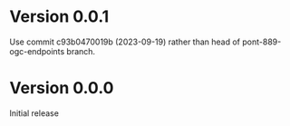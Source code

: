 # Version 0.0.1

Use commit c93b0470019b (2023-09-19) rather than head of
pont-889-ogc-endpoints branch.

# Version 0.0.0

Initial release
